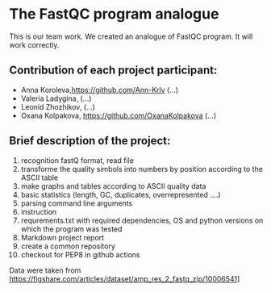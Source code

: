 # The FastQC program analogue
This is our team work. We created an analogue of FastQC program. It will work correctly.

## Сontribution of each project participant:

* Anna Koroleva,https://github.com/Ann-Krlv (...)
*  Valeria Ladygina, (...)
*  Leonid Zhozhikov, (...)
*  Oxana Kolpakova, https://github.com/OxanaKolpakova (...)

## Brief description of the project:
1. recognition fastQ format, read file
2. transforme the quality simbols into numbers by position according to the ASCII table
3. make graphs and tables according to ASCII quality data
4. basic statistics (length, GC, duplicates, overrepresented ....)
5. parsing command line arguments
6. instruction
7. requrements.txt with required dependencies, OS and python versions on which the program was tested
8. Markdown project report
9. create a common repository
10. checkout for PEP8 in github actions

Data were taken from https://figshare.com/articles/dataset/amp_res_2_fastq_zip/10006541]
